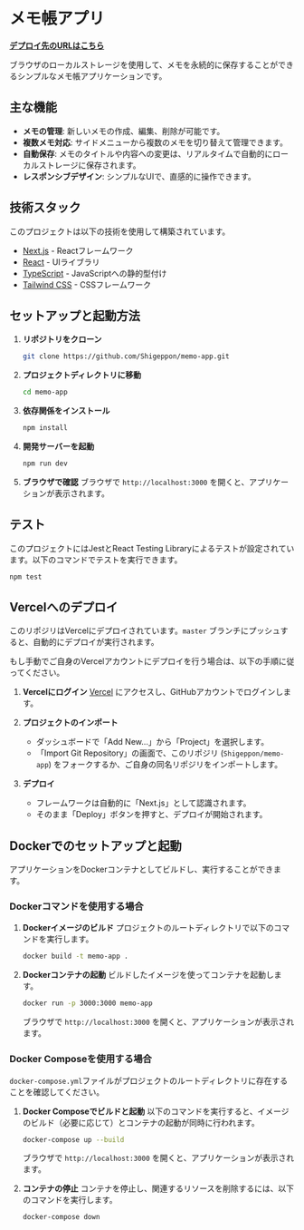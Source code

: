 # メモ帳アプリ

[**デプロイ先のURLはこちら**](https://memo-app-one-teal.vercel.app/)

ブラウザのローカルストレージを使用して、メモを永続的に保存することができるシンプルなメモ帳アプリケーションです。

## 主な機能

- **メモの管理**: 新しいメモの作成、編集、削除が可能です。
- **複数メモ対応**: サイドメニューから複数のメモを切り替えて管理できます。
- **自動保存**: メモのタイトルや内容への変更は、リアルタイムで自動的にローカルストレージに保存されます。
- **レスポンシブデザイン**: シンプルなUIで、直感的に操作できます。

## 技術スタック

このプロジェクトは以下の技術を使用して構築されています。

- [Next.js](https://nextjs.org/) - Reactフレームワーク
- [React](https://react.dev/) - UIライブラリ
- [TypeScript](https://www.typescriptlang.org/) - JavaScriptへの静的型付け
- [Tailwind CSS](https://tailwindcss.com/) - CSSフレームワーク

## セットアップと起動方法

1.  **リポジトリをクローン**
    ```bash
    git clone https://github.com/Shigeppon/memo-app.git
    ```

2.  **プロジェクトディレクトリに移動**
    ```bash
    cd memo-app
    ```

3.  **依存関係をインストール**
    ```bash
    npm install
    ```

4.  **開発サーバーを起動**
    ```bash
    npm run dev
    ```

5.  **ブラウザで確認**
    ブラウザで `http://localhost:3000` を開くと、アプリケーションが表示されます。

## テスト

このプロジェクトにはJestとReact Testing Libraryによるテストが設定されています。以下のコマンドでテストを実行できます。

```bash
npm test
```

## Vercelへのデプロイ

このリポジリはVercelにデプロイされています。`master` ブランチにプッシュすると、自動的にデプロイが実行されます。

もし手動でご自身のVercelアカウントにデプロイを行う場合は、以下の手順に従ってください。

1.  **Vercelにログイン**
    [Vercel](https://vercel.com/) にアクセスし、GitHubアカウントでログインします。

2.  **プロジェクトのインポート**
    - ダッシュボードで「Add New...」から「Project」を選択します。
    - 「Import Git Repository」の画面で、このリポジリ (`Shigeppon/memo-app`) をフォークするか、ご自身の同名リポジリをインポートします。

3.  **デプロイ**
    - フレームワークは自動的に「Next.js」として認識されます。
    - そのまま「Deploy」ボタンを押すと、デプロイが開始されます。

## Dockerでのセットアップと起動

アプリケーションをDockerコンテナとしてビルドし、実行することができます。

### Dockerコマンドを使用する場合

1.  **Dockerイメージのビルド**
    プロジェクトのルートディレクトリで以下のコマンドを実行します。

    ```bash
    docker build -t memo-app .
    ```

2.  **Dockerコンテナの起動**
    ビルドしたイメージを使ってコンテナを起動します。

    ```bash
    docker run -p 3000:3000 memo-app
    ```
    ブラウザで `http://localhost:3000` を開くと、アプリケーションが表示されます。

### Docker Composeを使用する場合

`docker-compose.yml`ファイルがプロジェクトのルートディレクトリに存在することを確認してください。

1.  **Docker Composeでビルドと起動**
    以下のコマンドを実行すると、イメージのビルド（必要に応じて）とコンテナの起動が同時に行われます。

    ```bash
    docker-compose up --build
    ```
    ブラウザで `http://localhost:3000` を開くと、アプリケーションが表示されます。

2.  **コンテナの停止**
    コンテナを停止し、関連するリソースを削除するには、以下のコマンドを実行します。

    ```bash
    docker-compose down
    ```